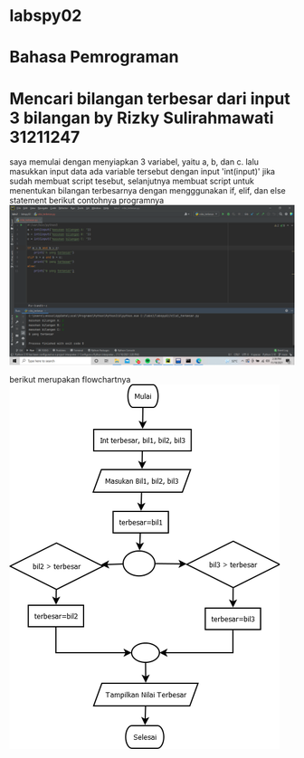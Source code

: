 # labspy02
# Bahasa Pemrograman
# Mencari bilangan terbesar dari input 3 bilangan by Rizky Sulirahmawati 31211247

saya memulai dengan menyiapkan 3 variabel, yaitu a, b, dan c. lalu masukkan input data ada variable tersebut dengan input 'int(input)'
jika sudah membuat script tesebut, selanjutnya membuat script untuk menentukan bilangan terbesarnya dengan mengggunakan if, elif, dan else statement
berikut contohnya programnya
![gambar 1](pict/ss1.png)

berikut merupakan flowchartnya
![gambar 2](pict/flowchart.png)
